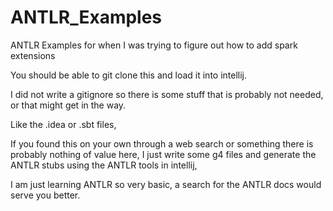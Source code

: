# ANTLR_Examples
ANTLR Examples for when I was trying to figure out how to add spark extensions


You should be able to git clone this and load it into intellij. 

I did not write a gitignore so there is some stuff that is probably not needed, or that might get in the way. 

Like the .idea or .sbt files, 

If you found this on your own through a web search or something there is probably nothing of value here, I just write some g4 files and generate the ANTLR stubs
using the ANTLR tools in intellij, 

I am just learning ANTLR so very basic, a search for the ANTLR docs would serve you better. 
